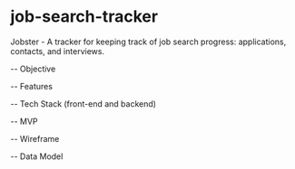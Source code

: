 # job-search-tracker
Jobster - A tracker for keeping track of job search progress: applications, contacts, and interviews.

-- Objective

-- Features

-- Tech Stack (front-end and backend)

-- MVP

-- Wireframe

-- Data Model
